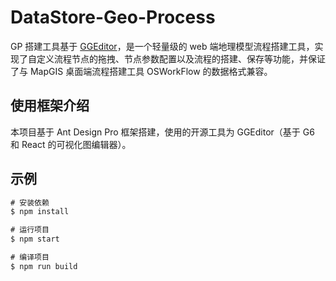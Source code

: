 # DataStore-Geo-Process

GP 搭建工具基于 [GGEditor](https://gitee.com/gaoli.gl/gg-editor/#https://github.com/facebook/react)，是一个轻量级的 web 端地理模型流程搭建工具，实现了自定义流程节点的拖拽、节点参数配置以及流程的搭建、保存等功能，并保证了与 MapGIS 桌面端流程搭建工具 OSWorkFlow 的数据格式兼容。

## 使用框架介绍

本项目基于 Ant Design Pro 框架搭建，使用的开源工具为 GGEditor（基于 G6 和 React 的可视化图编辑器）。

## 示例

```javascript
# 安装依赖
$ npm install

# 运行项目
$ npm start

# 编译项目
$ npm run build
```
